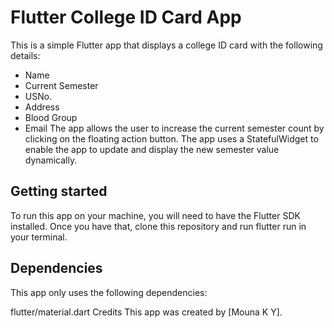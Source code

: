 
# Flutter College ID Card App
This is a simple Flutter app that displays a college ID card with the following details:

* Name
* Current Semester
* USNo.
* Address
* Blood Group
* Email
The app allows the user to increase the current semester count by clicking on the floating action button. The app uses a StatefulWidget to enable the app to update and display the new semester value dynamically.

## Getting started
To run this app on your machine, you will need to have the Flutter SDK installed. Once you have that, clone this repository and run flutter run in your terminal.

## Dependencies
This app only uses the following dependencies:

flutter/material.dart
Credits
This app was created by [Mouna K Y].


